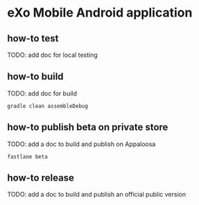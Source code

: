 # eXo Mobile Android application

## how-to test

TODO: add doc for local testing

## how-to build

TODO: add doc for build

    gradle clean assembleDebug

## how-to publish beta on private store

TODO: add a doc to build and publish on Appaloosa

    fastlane beta

## how-to release

TODO: add a doc to build and publish an official public version
